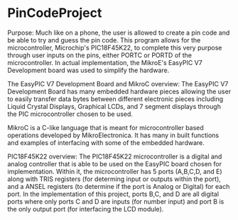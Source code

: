 PinCodeProject
==============

Purpose:
  Much like on a phone, the user is allowed to create a pin code and be able to try and guess the pin code.
  This program allows for the microcontroller, Microchip's PIC18F45K22, to complete this very purpose through
  user inputs on the pins, either PORTC or PORTD of the microcontroller. In actual implementation, the MikroE's
  EasyPIC V7 Development board was used to simplify the hardware.

The EasyPIC V7 Development Board and MikroC overview:
  The EasyPIC V7 Development Board has many embedded hardware pieces allowing the user to easily transfer 
  data bytes between different electronic pieces including Liquid Crystal Displays, Graphical LCDs, and
  7 segment displays through the PIC microcontroller chosen to be used.
  
  MikroC is a C-like language that is meant for microcontroller based operations developed by
  MikroElectronica. It has many in built functions and examples of interfacing with some of the embedded
  hardware.

PIC18F45K22 overview:
  The PIC18F45K22 microcontroller is a digital and analog controller that is able to be used on the EasyPIC
  board chosen for implementation. Within it, the microcontroller has 5 ports (A,B,C,D, and E) along with
  TRIS registers (for determing input or outputs within the port), and a ANSEL registers (to determine if
  the port is Analog or Digital) for each port. In the implementation of this project, ports B,C, and D are 
  all digital ports where only ports C and D are inputs (for number input) and port B is the only output port
  (for interfacing the LCD module).
